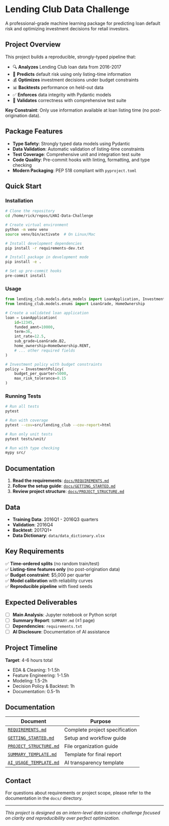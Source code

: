 # Lending Club Data Challenge

A professional-grade machine learning package for predicting loan default risk and optimizing investment decisions for retail investors.

## Project Overview

This project builds a reproducible, strongly-typed pipeline that:
- 🔍 **Analyzes** Lending Club loan data from 2016-2017
- 🤖 **Predicts** default risk using only listing-time information  
- 💰 **Optimizes** investment decisions under budget constraints
- 📊 **Backtests** performance on held-out data
- ✅ **Enforces** data integrity with Pydantic models
- 🧪 **Validates** correctness with comprehensive test suite

**Key Constraint**: Only use information available at loan listing time (no post-origination data).

## Package Features

- **Type Safety**: Strongly typed data models using Pydantic
- **Data Validation**: Automatic validation of listing-time constraints
- **Test Coverage**: Comprehensive unit and integration test suite
- **Code Quality**: Pre-commit hooks with linting, formatting, and type checking
- **Modern Packaging**: PEP 518 compliant with `pyproject.toml`

## Quick Start

### Installation

```bash
# Clone the repository
cd /home/rick/repos/LHAI-Data-Challenge

# Create virtual environment
python -m venv venv
source venv/bin/activate  # On Linux/Mac

# Install development dependencies
pip install -r requirements-dev.txt

# Install package in development mode
pip install -e .

# Set up pre-commit hooks
pre-commit install
```

### Usage

```python
from lending_club.models.data_models import LoanApplication, InvestmentPolicy
from lending_club.models.enums import LoanGrade, HomeOwnership

# Create a validated loan application
loan = LoanApplication(
    id=12345,
    funded_amnt=10000,
    term=36,
    int_rate=12.5,
    sub_grade=LoanGrade.B2,
    home_ownership=HomeOwnership.RENT,
    # ... other required fields
)

# Investment policy with budget constraints
policy = InvestmentPolicy(
    budget_per_quarter=5000,
    max_risk_tolerance=0.15
)
```

### Running Tests

```bash
# Run all tests
pytest

# Run with coverage
pytest --cov=src/lending_club --cov-report=html

# Run only unit tests
pytest tests/unit/

# Run with type checking
mypy src/
```

## Documentation

1. **Read the requirements**: [`docs/REQUIREMENTS.md`](docs/REQUIREMENTS.md)
2. **Follow the setup guide**: [`docs/GETTING_STARTED.md`](docs/GETTING_STARTED.md)  
3. **Review project structure**: [`docs/PROJECT_STRUCTURE.md`](docs/PROJECT_STRUCTURE.md)

## Data

- **Training Data**: 2016Q1 - 2016Q3 quarters
- **Validation**: 2016Q4  
- **Backtest**: 2017Q1+
- **Data Dictionary**: `data/data_dictionary.xlsx`

## Key Requirements

✅ **Time-ordered splits** (no random train/test)  
✅ **Listing-time features only** (no post-origination data)  
✅ **Budget constraint**: $5,000 per quarter  
✅ **Model calibration** with reliability curves  
✅ **Reproducible pipeline** with fixed seeds  

## Expected Deliverables

- [ ] **Main Analysis**: Jupyter notebook or Python script
- [ ] **Summary Report**: `SUMMARY.md` (≤1 page)
- [ ] **Dependencies**: `requirements.txt`
- [ ] **AI Disclosure**: Documentation of AI assistance

## Project Timeline

**Target**: 4-6 hours total
- EDA & Cleaning: 1-1.5h
- Feature Engineering: 1-1.5h  
- Modeling: 1.5-2h
- Decision Policy & Backtest: 1h
- Documentation: 0.5-1h

## Documentation

| Document | Purpose |
|----------|---------|
| [`REQUIREMENTS.md`](docs/REQUIREMENTS.md) | Complete project specification |
| [`GETTING_STARTED.md`](docs/GETTING_STARTED.md) | Setup and workflow guide |
| [`PROJECT_STRUCTURE.md`](docs/PROJECT_STRUCTURE.md) | File organization guide |
| [`SUMMARY_TEMPLATE.md`](docs/SUMMARY_TEMPLATE.md) | Template for final report |
| [`AI_USAGE_TEMPLATE.md`](docs/AI_USAGE_TEMPLATE.md) | AI transparency template |

## Contact

For questions about requirements or project scope, please refer to the documentation in the `docs/` directory.

---

*This project is designed as an intern-level data science challenge focused on clarity and reproducibility over perfect optimization.*
